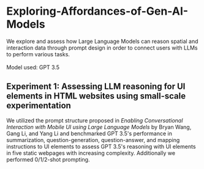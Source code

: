 # Exploring-Affordances-of-Gen-AI-Models
We explore and assess how Large Language Models can reason spatial and interaction data through prompt design in order to connect users with LLMs to perform various tasks. <br>
<br>
Model used: GPT 3.5<br>


## Experiment 1: Assessing LLM reasoning for UI elements in HTML websites using small-scale experimentation 
We utilized the prompt structure proposed in <em>Enabling Conversational Interaction with Mobile UI using Large Language Models</em> by Bryan Wang, Gang Li, and Yang Li and benchmarked GPT 3.5's performance in summarization, question-generation, question-answer, and mapping instructions to UI elements to assess GPT 3.5's reasoning with UI elements in five static webpages with increasing complexity. Additionally we performed 0/1/2-shot prompting. 
